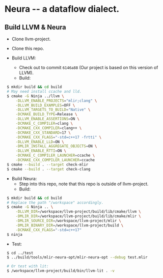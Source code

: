 # Neura -- a dataflow dialect.

Build LLVM & Neura
--------------------------------------------------------
 - Clone llvm-project.

 - Clone this repo.

 - Build LLVM:
   - Check out to commit `6146a88` (Our project is based on this version of LLVM).
   - Build:
```sh
 $ mkdir build && cd build
 # May need install ccache and lld.
 $ cmake -G Ninja ../llvm \
     -DLLVM_ENABLE_PROJECTS="mlir;clang" \
     -DLLVM_BUILD_EXAMPLES=OFF \
     -DLLVM_TARGETS_TO_BUILD="Native" \
     -DCMAKE_BUILD_TYPE=Release \
     -DLLVM_ENABLE_ASSERTIONS=ON \
     -DCMAKE_C_COMPILER=clang \
     -DCMAKE_CXX_COMPILER=clang++ \
     -DCMAKE_CXX_STANDARD=17 \
     -DCMAKE_CXX_FLAGS="-std=c++17 -frtti" \
     -DLLVM_ENABLE_LLD=ON \
     -DMLIR_INSTALL_AGGREGATE_OBJECTS=ON \
     -DLLVM_ENABLE_RTTI=ON \
     -DCMAKE_C_COMPILER_LAUNCHER=ccache \
     -DCMAKE_CXX_COMPILER_LAUNCHER=ccache
 $ cmake --build . --target check-mlir
 $ cmake --build . --target check-clang
```

 - Build Neura:
   - Step into this repo, note that this repo is outside of llvm-project.
   - Build:
```sh
 $ mkdir build && cd build
 # Replace the path "/workspace" accordingly.
 $ cmake -G Ninja .. \
     -DLLVM_DIR=/workspace/llvm-project/build/lib/cmake/llvm \
     -DMLIR_DIR=/workspace/llvm-project/build/lib/cmake/mlir \
     -DMLIR_SOURCE_DIR=/workspace/llvm-project/mlir \
     -DMLIR_BINARY_DIR=/workspace/llvm-project/build \
     -DCMAKE_CXX_FLAGS="-std=c++17"
 $ ninja
```

 - Test:
```sh
 $ cd ../test
 $ ../build/tools/mlir-neura-opt/mlir-neura-opt --debug test.mlir

 # Or test with lit:
 $ /workspace/llvm-project/build/bin/llvm-lit . -v
```

